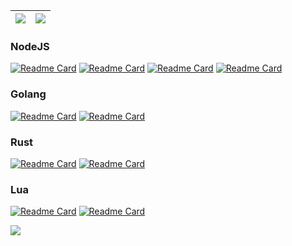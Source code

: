 | <a href="https://github.com/sankooc"><img align="center" src="http://github-profile-summary-cards.vercel.app/api/cards/profile-details?username=sankooc&theme=gruvbox"/></a> | <a href="https://github.com/sankooc"><img align="center" src="https://github-readme-stats.vercel.app/api/top-langs/?username=sankooc&hide=HTML,Java,CSS,ipynb&layout=compact&theme=gruvbox&hide_border=true&langs_count=8" /></a> 
| ------------- | ------------- | 


### NodeJS

[![Readme Card](https://github-readme-stats.vercel.app/api/pin/?username=sankooc&repo=spring.js&theme=gruvbox&hide_border=true&layout=compact)](https://github.com/sankooc/spring.js)
[![Readme Card](https://github-readme-stats.vercel.app/api/pin/?username=sankooc&repo=qrzip&theme=gruvbox&hide_border=true&layout=compact)](https://github.com/sankooc/qrzip)
[![Readme Card](https://github-readme-stats.vercel.app/api/pin/?username=sankooc&repo=bezier-interpolation&theme=gruvbox&hide_border=true&layout=compact)](https://github.com/sankooc/bezier-interpolation)
[![Readme Card](https://github-readme-stats.vercel.app/api/pin/?username=sankooc&repo=rs2ts&theme=gruvbox&hide_border=true&layout=compact)](https://github.com/sankooc/rs2ts)


### Golang

[![Readme Card](https://github-readme-stats.vercel.app/api/pin/?username=sankooc&repo=gibero&theme=onedark&hide_border=true&layout=compact)](https://github.com/sankooc/gibero)
[![Readme Card](https://github-readme-stats.vercel.app/api/pin/?username=sankooc&repo=mmdb&theme=onedark&hide_border=true&layout=compact)](https://github.com/sankooc/mmdb)


### Rust

[![Readme Card](https://github-readme-stats.vercel.app/api/pin/?username=sankooc&repo=vs-shark&theme=dracula&hide_border=true&layout=compact)](https://github.com/sankooc/vs-shark)
[![Readme Card](https://github-readme-stats.vercel.app/api/pin/?username=sankooc&repo=symbols.rs&theme=dracula&hide_border=true&layout=compact)](https://github.com/sankooc/symbols.rs)


### Lua

[![Readme Card](https://github-readme-stats.vercel.app/api/pin/?username=sankooc&repo=wclrank&theme=radical&hide_border=true&layout=compact)](https://github.com/sankooc/wclrank)
[![Readme Card](https://github-readme-stats.vercel.app/api/pin/?username=sankooc&repo=wow-interface-prist&theme=radical&hide_border=true&layout=compact)](https://github.com/sankooc/wow-interface-prist)


<img src="https://clustrmaps.com/map_v2.png?cl=ebdbb2&w=600&t=tt&d=8eyW1Kd5X7ihS25_rNQsfd_1XmA2Ug7B3mXBNVdLdaY&ct=ebdbb2&co=458588" />
<!--

![](https://s01.flagcounter.com/count2/QpDA/bg_FFFFFF/txt_000000/border_CCCCCC/columns_2/maxflags_10/viewers_0/labels_0/pageviews_0/flags_0/percent_0/)
**sankooc/sankooc** is a ✨ _special_ ✨ repository because its `README.md` (this file) appears on your GitHub profile.

Here are some ideas to get you started:

- 🔭 I’m currently working on ...
- 🌱 I’m currently learning ...
- 👯 I’m looking to collaborate on ...
- 🤔 I’m looking for help with ...
- 💬 Ask me about ...
- 📫 How to reach me: ...
- 😄 Pronouns: ...
- ⚡ Fun fact: ...
-->
